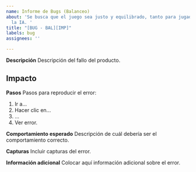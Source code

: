 ```yaml
---
name: Informe de Bugs (Balanceo)
about: 'Se busca que el juego sea justo y equilibrado, tanto para jugadores como para
  la IA. '
title: "[BUG - BAL][IMP]"
labels: bug
assignees: ''

---
```


**Descripción**
Descripción del fallo del producto.

**Impacto**
- 

**Pasos**
Pasos para reproducir el error:
1. Ir a...
2. Hacer clic en...
3. ...
4. Ver error.

**Comportamiento esperado**
Descripción de cuál debería ser el comportamiento correcto.

**Capturas**
Incluir capturas del error.

**Información adicional**
Colocar aquí información adicional sobre el error.
